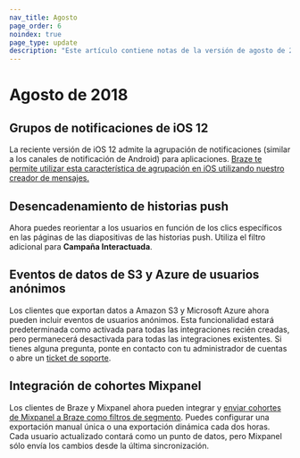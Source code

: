 ```yaml
---
nav_title: Agosto
page_order: 6
noindex: true
page_type: update
description: "Este artículo contiene notas de la versión de agosto de 2018."
---
```

# Agosto de 2018

## Grupos de notificaciones de iOS 12

La reciente versión de iOS 12 admite la agrupación de notificaciones (similar a los canales de notificación de Android) para aplicaciones. [Braze te permite utilizar esta característica de agrupación en iOS utilizando nuestro creador de mensajes.]({{site.baseurl}}/user_guide/message_building_by_channel/push/creating_a_push_message/#notification-groups)

## Desencadenamiento de historias push

Ahora puedes reorientar a los usuarios en función de los clics específicos en las páginas de las diapositivas de las historias push. Utiliza el filtro adicional para **Campaña Interactuada**.

## Eventos de datos de S3 y Azure de usuarios anónimos

Los clientes que exportan datos a Amazon S3 y Microsoft Azure ahora pueden incluir eventos de usuarios anónimos. Esta funcionalidad estará predeterminada como activada para todas las integraciones recién creadas, pero permanecerá desactivada para todas las integraciones existentes. Si tienes alguna pregunta, ponte en contacto con tu administrador de cuentas o abre un [ticket de soporte][support].

## Integración de cohortes Mixpanel

Los clientes de Braze y Mixpanel ahora pueden integrar y [enviar cohortes de Mixpanel a Braze como filtros de segmento]({{site.baseurl}}/partners/insights/behavioral_analytics/mixpanel_for_currents/#mixpanel-cohort-import). Puedes configurar una exportación manual única o una exportación dinámica cada dos horas. Cada usuario actualizado contará como un punto de datos, pero Mixpanel sólo envía los cambios desde la última sincronización.

[support]: {{site.baseurl}}/braze_support/